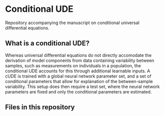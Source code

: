 # Conditional UDE
Repository accompanying the manuscript on conditional universal differential equations.

## What is a conditional UDE?
Whereas universal differential equations do not directly accomodate the derivation of model components from data containing variability between samples, such as measurements on individuals in a population, the conditional UDE accounts for this through additional learnable inputs. A cUDE is trained with a global neural network parameter set, and a set of conditional parameters that allow for explanation of the between-sample variability. This setup does then require a test set, where the neural network parameters are fixed and only the conditional parameters are estimated.

## Files in this repository
<!-- TODO: add explanation -->
